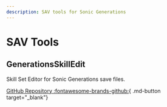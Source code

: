 ```yaml
---
description: SAV tools for Sonic Generations
---
```

# SAV Tools

## GenerationsSkillEdit
Skill Set Editor for Sonic Generations save files.

[GitHub Repository :fontawesome-brands-github:](https://github.com/sonicretro/GenerationsSkillEdit){ .md-button target="_blank"}